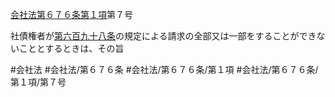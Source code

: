 [会社法第６７６条第１項](会社法＿＿＿＿第６７６条第１項)第７号

社債権者が[第六百九十八条](会社法＿＿＿＿第６９８条)の規定による請求の全部又は一部をすることができないこととするときは、その旨


#会社法
#会社法/第６７６条
#会社法/第６７６条/第１項
#会社法/第６７６条/第１項/第７号
